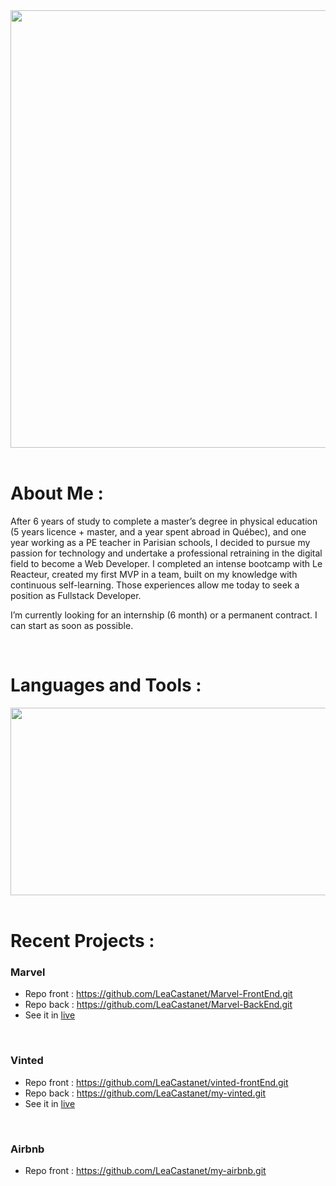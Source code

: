 <div align="center">
<img src="https://github.com/LeaCastanet/ReadMeGif/blob/main/gifLea.gif?raw=true" width="700"/>
</div>

<br/>

# About Me :

After 6 years of study to complete a master’s degree in physical education (5 years licence + master, and a year spent abroad in Québec), and one year working as a PE teacher in Parisian schools, I decided to pursue my passion for technology and undertake a professional retraining in the digital field to become a Web Developer. I completed an intense bootcamp with Le Reacteur, created my first MVP in a team, built on my knowledge with continuous self-learning. Those experiences allow me today to seek a position as Fullstack Developer.

I’m currently looking for an internship (6 month) or a permanent contract. I can start as soon as possible.

<br/>

# Languages and Tools :

<div align="center">
<img src="https://github.com/LeaCastanet/ReadMeGif/blob/main/langages.png?raw=true" width="700" height="300"/>
</div>

<br/>

# Recent Projects :  
### Marvel
* Repo front : https://github.com/LeaCastanet/Marvel-FrontEnd.git
* Repo back : https://github.com/LeaCastanet/Marvel-BackEnd.git
* See it in [live](https://lea-castanet-marvel.netlify.app/)

<br/>

### Vinted
* Repo front : https://github.com/LeaCastanet/vinted-frontEnd.git
* Repo back : https://github.com/LeaCastanet/my-vinted.git
* See it in [live](https://lea-castanet-replique-vinted.netlify.app/)

<br/>

### Airbnb
* Repo front : https://github.com/LeaCastanet/my-airbnb.git

<!--
<br/>

### Motto (MVP)
Phtot et petite video du projet
-->






